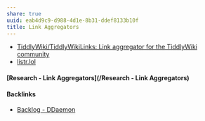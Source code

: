 ```yaml
---
share: true
uuid: eab4d9c9-d988-4d1e-8b31-ddef8133b10f
title: Link Aggregators
---
```

* [TiddlyWiki/TiddlyWikiLinks: Link aggregator for the TiddlyWiki community](https://github.com/TiddlyWiki/TiddlyWikiLinks)
* [listr.lol](/8983f80e-c517-4bd1-8bb0-e9e59554e5ba)

#### [Research - Link Aggregators](/Research - Link Aggregators)

#### Backlinks

* [Backlog - DDaemon](/b9cd3e8b-1727-4a22-9332-90b42b5a7ffb)